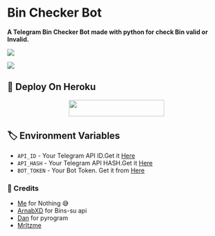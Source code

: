 # Bin Checker Bot 

**A Telegram Bin Checker Bot made with python for check Bin valid or Invalid.**

<p><a href="https://github.com/ImDenuwan/Bin-Checker-Bot"><img src="https://img.shields.io/github/forks/ImDenuwan/Bin-Checker-Bot?style=social"></a></p>
<a href="https://github.com/ImDenuwan/Bin-Checker-Bot"><img src="https://img.shields.io/github/stars/ImDenuwan/Bin-Checker-Bot?style=social"></a>

## 📌 Deploy On Heroku
<p align="center"><a href="https://heroku.com/deploy?template=https://github.com/CyberWallNetwork/Bin-Checker-Bot"> <img src="https://img.shields.io/badge/Deploy%20To%20Heroku-black?style=for-the-badge&logo=heroku" width="220" height="38.45"></p></a>

## 🏷 Environment Variables
  - `API_ID` - Your Telegram API ID.Get it [Here](my.telegram.org)
  - `API_HASH` - Your Telegram API HASH.Get it [Here](my.telegram.org)
  - `BOT_TOKEN` - Your Bot Token. Get it from [Here](https://t.me/BotFather)
  
  
### 💫 Credits
 - [Me](https://github.com/ImDenuwan) for Nothing 😅
 - [ArnabXD](https://github.com/ArnabXD) for Bins-su api
 - [Dan](https://github.com/delivrance) for pyrogram
 - [MrItzme](https://github.com/Damantha126)
